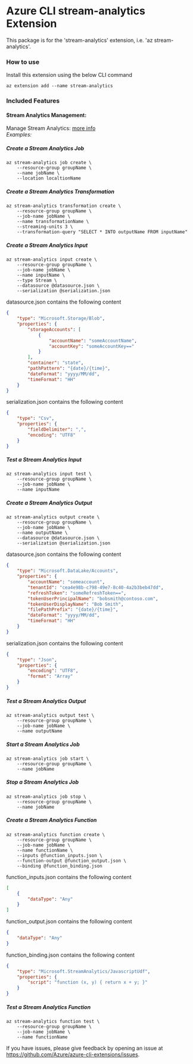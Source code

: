 # Azure CLI stream-analytics Extension #
This package is for the 'stream-analytics' extension, i.e. 'az stream-analytics'.

### How to use ###
Install this extension using the below CLI command
```
az extension add --name stream-analytics
```

### Included Features
#### Stream Analytics Management:
Manage Stream Analytics: [more info](https://docs.microsoft.com/en-us/azure/stream-analytics/)\
*Examples:*

##### Create a Stream Analytics Job

```
az stream-analytics job create \
    --resource-group groupName \
    --name jobName \
    --location localtionName
```

##### Create a Stream Analytics Transformation
```
az stream-analytics transformation create \
    --resource-group groupName \
    --job-name jobName \
    --name transformationName \
    --streaming-units 3 \
    --transformation-query "SELECT * INTO outputName FROM inputName"
```

##### Create a Stream Analytics Input
```
az stream-analytics input create \
    --resource-group groupName \
    --job-name jobName \
    --name inputName \
    --type Stream \
    --datasource @datasource.json \
    --serialization @serialization.json
```
datasource.json contains the following content
```json
{
    "type": "Microsoft.Storage/Blob",
    "properties": {
        "storageAccounts": [
            {
                "accountName": "someAccountName",
                "accountKey": "someAccountKey=="
            }
        ],
        "container": "state",
        "pathPattern": "{date}/{time}",
        "dateFormat": "yyyy/MM/dd",
        "timeFormat": "HH"
    }
}
```
serialization.json contains the following content
```json
{
    "type": "Csv",
    "properties": {
        "fieldDelimiter": ",",
        "encoding": "UTF8"
    }
}
```

##### Test a Stream Analytics Input
```
az stream-analytics input test \
    --resource-group groupName \
    --job-name jobName \
    --name inputName
```

##### Create a Stream Analytics Output
```
az stream-analytics output create \
    --resource-group groupName \
    --job-name jobName \
    --name outputName \
    --datasource @datasource.json \
    --serialization @serialization.json
```
datasource.json contains the following content
```json
{
    "type": "Microsoft.DataLake/Accounts",
    "properties": {
        "accountName": "someaccount",
        "tenantId": "cea4e98b-c798-49e7-8c40-4a2b3beb47dd",
        "refreshToken": "someRefreshToken==",
        "tokenUserPrincipalName": "bobsmith@contoso.com",
        "tokenUserDisplayName": "Bob Smith",
        "filePathPrefix": "{date}/{time}",
        "dateFormat": "yyyy/MM/dd",
        "timeFormat": "HH"
    }
}
```
serialization.json contains the following content
```json
{
    "type": "Json",
    "properties": {
        "encoding": "UTF8",
        "format": "Array"
    }
}
```

##### Test a Stream Analytics Output
```
az stream-analytics output test \
    --resource-group groupName \
    --job-name jobName \
    --name outputName
```

##### Start a Stream Analytics Job
```
az stream-analytics job start \
    --resource-group groupName \
    --name jobName
```

##### Stop a Stream Analytics Job
```
az stream-analytics job stop \
    --resource-group groupName \
    --name jobName
```

##### Create a Stream Analytics Function
```
az stream-analytics function create \
    --resource-group groupName \
    --job-name jobName \
    --name functionName \
    --inputs @function_inputs.json \
    --function-output @function_output.json \
    --binding @function_binding.json
```
function_inputs.json contains the following content
```json
[
    {
        "dataType": "Any"
    }
]
```
function_output.json contains the following content
```json
{
    "dataType": "Any"
}
```
function_binding.json contains the following content
```json
{
    "type": "Microsoft.StreamAnalytics/JavascriptUdf",
    "properties": {
        "script": "function (x, y) { return x + y; }"
    }
}
```

##### Test a Stream Analytics Function
```
az stream-analytics function test \
    --resource-group groupName \
    --job-name jobName \
    --name functionName
```

If you have issues, please give feedback by opening an issue at https://github.com/Azure/azure-cli-extensions/issues.
